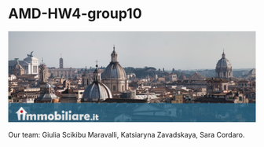 # AMD-HW4-group10
![Screenshot](immobiliare.png)

Our team: Giulia Scikibu Maravalli, Katsiaryna Zavadskaya, Sara Cordaro.
